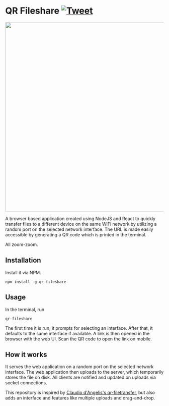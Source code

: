 # QR Fileshare [![Tweet](https://img.shields.io/twitter/url/http/shields.io.svg?style=social)](https://twitter.com/intent/tweet?text=Quickly%20transfer%20files%20to%20a%20different%20device,%20via%20a%20neat%20interface.&url=https://github.com/shivensinha4/qr-fileshare&via=sinha_shiven&hashtags=opensource,github,tool,npm,node,react)

<p align="center">
  <img height="600" src="/assets/web-mobile-screenshot.png?raw=true">
</p>

A browser based application created using NodeJS and React to quickly transfer files to a different device on the same WiFi network by utilizing a random port on the selected network interface. The URL is made easily accessible by generating a QR code which is printed in the terminal.

All zoom-zoom.

## Installation
Install it via NPM.
```shell
npm install -g qr-fileshare
```
## Usage
In the terminal, run
```shell
qr-fileshare
```
The first time it is run, it prompts for selecting an interface. After that, it defaults to the same interface if available. A link is then opened in the browser with the web UI. Scan the QR code to open the link on mobile.

## How it works
It serves the web application on a random port on the selected network interface. The web application then uploads to the server, which temporarily stores the file on disk. All clients are notified and updated on uploads via socket connections.

This repository is inspired by [Claudio d'Angelis's qr-filetransfer](https://github.com/claudiodangelis/qr-filetransfer), but also adds an interface and features like multiple uploads and drag-and-drop.
